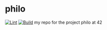 # philo

[![Lint](https://github.com/OrioPrisco/philo/actions/workflows/lint.yml/badge.svg)](https://github.com/OrioPrisco/philo/actions/workflows/lint.yml)
[![Build](https://github.com/OrioPrisco/philo/actions/workflows/build.yml/badge.svg)](https://github.com/OrioPrisco/philo/actions/workflows/build.yml)
my repo for the project philo at 42

